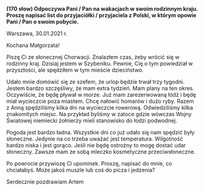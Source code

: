 **(170 słow) Odpoczywa Pani / Pan na wakacjach w swoim rodzinnym kraju. Proszę napisać list do przyjaciółki / przyjaciela z Polski, w którym opowie Pani / Pan o swoim pobycie.**

Warszawa, 30.01.2021 r.

Kochana Małgorzata!

Piszę Ci ze słonecznej Chorwacji.
Znalazłem czas, żeby wrócić się w rodzinny kraj.
Dzisiaj jestem w Szybeniku.
Pewnie, Cię o tym powiedział w przyszłości, ale spędziłem w tym mieście dzieciństwo.

Udało mnie domówić się ze szefem, że urlop będzie trwał trzy tygodni.
Jestem bardzo szczęśliwy, że mam extra tydzień.
Mam plany na ten okres.
Oczywiście, że będę pływał w morze.
Już mam zarezerwowaną łódź i będę miał wycieczcie poza miastem.
Chcę nałowić homarów i dużo ryby.
Razem z Anną spędziliśmy kilka dni na wycieczcie rowerową.
Odwiedziliśmy kilka znakomitych miejsc.
Na przykład byliśmy w zatoce gdzie wówczas Wojny Światowej niemiecki żołnierzy mieli stanowisko do łodzi podwodnej.

Pogoda jest bardzo ładna.
Wszystkie dni co już udało się nam spędzić były słoneczne.
Jedynie na co trzeba uważać jest temperatura.
Wilgotność bardzo niska i jest gorąco.
Jeśli nie będę ostrożny to mogę dostać udar słoneczny.
Zawsze mam ze sobą mleczko kosmetyczne przeciwsłoneczne.

Po powrocie przywiozę Ci upominek.
Proszę, napisać do mnie, co chciałabyś.
Może jakoś muszle lub coś do picza i jedzenia?

Serdecznie pozdrawiam
Artem
